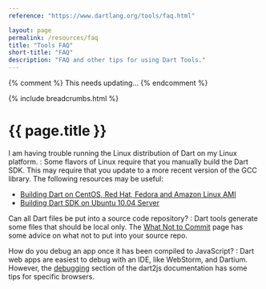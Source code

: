 ```yaml
---
reference: "https://www.dartlang.org/tools/faq.html"

layout: page
permalink: /resources/faq
title: "Tools FAQ"
short-title: "FAQ"
description: "FAQ and other tips for using Dart Tools."
---
```


{% comment %}
This needs updating...
{% endcomment %}

{% include breadcrumbs.html %}

# {{ page.title }}

I am having trouble running the Linux distribution of Dart on my Linux platform.
: Some flavors of Linux require that you manually build the Dart SDK.
  This may require that you update to a more recent version of
  the GCC library.
  The following resources may be useful:

  * [Building Dart on CentOS, Red Hat, Fedora and Amazon Linux AMI](https://github.com/dart-lang/sdk/wiki/Building-Dart-on-CentOS,-Red-Hat,-Fedora-and-Amazon-Linux-AMI)
  * [Building Dart SDK on Ubuntu 10.04 Server](https://github.com/dart-lang/sdk/wiki/Building-Dart-SDK-on-Ubuntu-10.04-Server)


Can all Dart files be put into a source code repository?
: Dart tools generate some files that should be local only.
  The [What Not to Commit](/libraries/private-files) page
  has some advice on what not to put into your source repo.


How do you debug an app once it has been compiled to JavaScript?
: Dart web apps are easiest to debug with an IDE, like WebStorm,
  and Dartium. However,
  the [debugging](/tools/dart2js/#debugging)
  section of the dart2js documentation
  has some tips for specific browsers.

